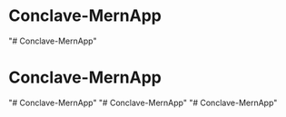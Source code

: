 # Conclave-MernApp
"# Conclave-MernApp" 
# Conclave-MernApp
"# Conclave-MernApp" 
"# Conclave-MernApp" 
"# Conclave-MernApp" 
